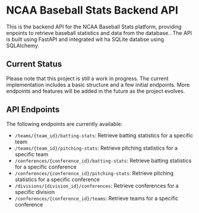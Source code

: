 # NCAA Baseball Stats Backend API

This is the backend API for the NCAA Baseball Stats platform, providing enpoints to retrieve baseball statistics and data from the database.. The API is built using FastAPI and integrated wit ha SQLite databse using SQLAlchemy.

## Current Status

Please note that this project is still a work in progress. The current implementation includes a basic structure and a few initial endpoints. More endpoints and features will be added in the future as the project evolves.

## API Endpoints
The following endpoints are currently available:
* `/teams/{team_id}/batting-stats`: Retrieve batting statistics for a specific team
* `/teams/{team_id}/pitching-stats`: Retrieve pitching statistics for a specific team
* `/conferences/{conference_id}/batting-stats`: Retrieve batting statistics for a specific conference
* `/conferences/{conference_id}/pitching-stats`: Retrieve pitching statistics for a specific conference
* `/divisions/{division_id}/conferences`: Retrieve conferences for a specific division
* `/conferences/{conference_id}/teams`: Retrieve teams for a specific conference
